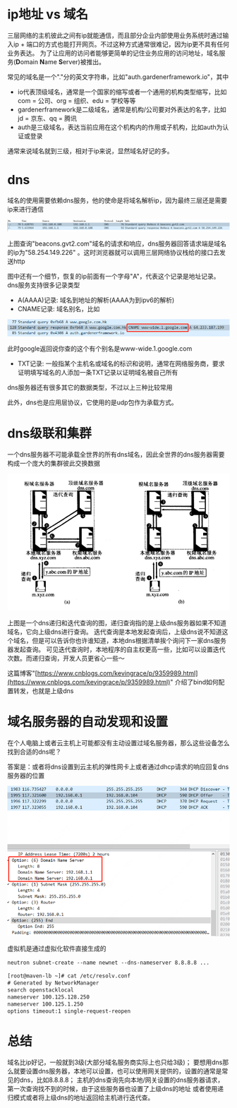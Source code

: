 # ip地址 vs 域名

三层网络的主机彼此之间有ip就能通信，而且部分企业内部使用业务系统时通过输入ip + 端口的方式也能打开网页。不过这种方式通常很难记，因为ip更不具有任何业务表达。
为了让应用的访问者能够更简单的记住业务应用的访问地址，域名服务(**D**omain **N**ame **S**erver)被推出。

常见的域名是一个"."分的英文字符串，比如"auth.gardenerframework.io"，其中

* io代表顶级域名，通常是一个国家的缩写或者一个通用的机构类型缩写，比如com = 公司、org = 组织、edu = 学校等等
* gardenerframework是二级域名，通常是机构/公司要对外表达的名字，比如jd = 京东、qq = 腾讯
* auth是三级域名，表达当前应用在这个机构内的作用或子机构，比如auth为认证或登录

通常来说域名就到三级，相对于ip来说，显然域名好记的多。

# dns

域名的使用需要依赖dns服务，他的使命是将域名解析ip，因为最终三层还是需要ip来进行通信

![dns.png](dns.png)

上图查询"beacons.gvt2.com"域名的请求和响应，dns服务器回答请求端是域名的ip为"58.254.149.226"
。这时浏览器就可以调用三层网络协议栈给的接口去发送http

图中还有一个细节，恢复的ip前面有一个字母"A"，代表这个记录是地址记录。dns服务支持很多记录类型

* A(AAAA)记录: 域名到地址的解析(AAAA为到ipv6的解析)
* CNAME记录: 域名别名，比如

![cname.png](cname.png)

此时google返回说你查的这个有个别名是www-wide.1.google.com

* TXT记录: 一般指某个主机名或域名的标识和说明，通常在网络服务商，要求证明填写域名的人添加一条TXT记录以证明域名被自己所有

dns服务器还有很多其它的数据类型，不过以上三种比较常用

此外，dns也是应用层协议，它使用的是udp包作为承载方式。

# dns级联和集群

一个dns服务器不可能承载全世界的所有dns域名，因此全世界的dns服务器需要构成一个庞大的集群彼此交换数据

![dns-query..png](dns-query.png)

上图是一个dns递归和迭代查询的图，递归查询指的是上级dns服务器如果不知道域名，它向上级dns进行查询。
迭代查询是本地发起查询后，上级dns说不知道这个域名，但是可以告诉你也许谁知道，本地dns根据清单挨个询问下一家dns服务器发起查询。
可见迭代查询时，本地程序的自主权更高一些，比如可以设置迭代次数。而递归查询，开发人员更省心一些～

这篇博客"[https://www.cnblogs.com/kevingrace/p/9359989.html](https://www.cnblogs.com/kevingrace/p/9359989.html)"
介绍了bind如何配置转发，也就是上级dns

# 域名服务器的自动发现和设置

在个人电脑上或者云主机上可能都没有主动设置过域名服务器，那么这些设备怎么找到合适的dns呢？

答案是：或者将dns设置到云主机的弹性网卡上或者通过dhcp请求的响应回复dns服务器的位置

![dhcp响应携带域名服务器信息.png](dhcp响应携带域名服务器信息.png)

虚拟机是通过虚拟化软件直接生成的

```shell
neutron subnet-create --name newnet --dns-nameserver 8.8.8.8 ...
```

```text
[root@maven-lb ~]# cat /etc/resolv.conf 
# Generated by NetworkManager
search openstacklocal
nameserver 100.125.128.250
nameserver 100.125.1.250
options timeout:1 single-request-reopen
```

# 总结

域名比ip好记，一般就到3级(大部分域名服务商实际上也只给3级)；
要想用dns那么就要设置dns服务器，本地可以设置，也可以使用网关提供的，设置的通常是常见的dns，比如8.8.8.8；
主机的dns查询先向本地/网关设置的dns服务器请求，第一次查询找不到的时候，由于这些服务器也设置了上级dns的地址
或者使用递归模式或者将上级dns的地址返回给主机进行迭代查。


